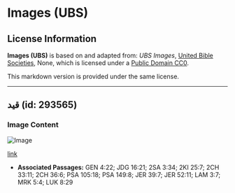 # Images (UBS)

## License Information

**Images (UBS)** is based on and adapted from: _UBS Images_, [United Bible Societies](https://unitedbiblesocieties.org/), None, which is licensed under a [Public Domain CC0](https://creativecommons.org/public-domain/cc0/).

This markdown version is provided under the same license.



--------------------------------

## قيد (id: 293565)

### Image Content

![Image](https://cdn.aquifer.bible/aquifer-content/resources/Media/WEB-0439_shackle.jpg)

[link](https://cdn.aquifer.bible/aquifer-content/resources/Media/WEB-0439_shackle.jpg)

* **Associated Passages:** GEN 4:22; JDG 16:21; 2SA 3:34; 2KI 25:7; 2CH 33:11; 2CH 36:6; PSA 105:18; PSA 149:8; JER 39:7; JER 52:11; LAM 3:7; MRK 5:4; LUK 8:29

